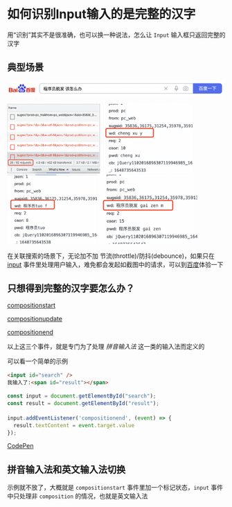 # 如何识别Input输入的是完整的汉字

用“识别”其实不是很准确，也可以换一种说法，怎么让 `Input` 输入框只返回完整的汉字

## 典型场景
![百度搜索示例](https://github.com/guanyx/fe_notes/blob/main/images/2022.03.31%E7%99%BE%E5%BA%A6%E6%90%9C%E7%B4%A2%E8%AF%8D%E7%A4%BA%E4%BE%8B.png?raw=true)

<img alt="百度关联联想请求数" src="https://github.com/guanyx/fe_notes/blob/main/images/2022.03.31%E7%99%BE%E5%BA%A6%E5%85%B3%E8%81%94%E8%81%94%E6%83%B3%E8%AF%B7%E6%B1%82%E6%95%B0.png?raw=true" height="160px" /> <img alt="百度关联联想请求示例1" src="https://github.com/guanyx/fe_notes/blob/main/images/2022.03.31%E7%99%BE%E5%BA%A6%E5%85%B3%E8%81%94%E8%81%94%E6%83%B3%E8%AF%B7%E6%B1%82%E7%A4%BA%E4%BE%8B1.png?raw=true" height="160px" /> <img alt="百度关联联想请求示例2" src="https://github.com/guanyx/fe_notes/blob/main/images/2022.03.31%E7%99%BE%E5%BA%A6%E5%85%B3%E8%81%94%E8%81%94%E6%83%B3%E8%AF%B7%E6%B1%82%E7%A4%BA%E4%BE%8B2.png?raw=true" height="160px" /> <img alt="百度关联联想请求示例3" src="https://github.com/guanyx/fe_notes/blob/main/images/2022.03.31%E7%99%BE%E5%BA%A6%E5%85%B3%E8%81%94%E8%81%94%E6%83%B3%E8%AF%B7%E6%B1%82%E7%A4%BA%E4%BE%8B3.png?raw=true" height="160px" />

在关联搜索的场景下，无论加不加 节流(throttle)/防抖(debounce)，如果只在 [input](https://developer.mozilla.org/zh-CN/docs/Web/API/HTMLElement/input_event) 事件里处理用户输入，难免都会发起如截图中的请求，可以到[百度](https://www.baidu.com/)体验一下

## 只想得到完整的汉字要怎么办？
[compositionstart](https://developer.mozilla.org/en-US/docs/Web/API/Element/compositionstart_event)

[compositionupdate](https://developer.mozilla.org/en-US/docs/Web/API/Element/compositionupdate_event)

[compositionend](https://developer.mozilla.org/en-US/docs/Web/API/Element/compositionend_event)

以上这三个事件，就是专门为了处理 *拼音输入法* 这一类的输入法而定义的

可以看一个简单的示例

```html
<input id="search" />
我输入了:<span id="result"></span>
```

```js
const input = document.getElementById("search");
const result = document.getElementById("result");

input.addEventListener('compositionend', (event) => {
  result.textContent = event.target.value
});
```

[CodePen](https://codepen.io/guanyx/pen/PoEJNzE)

## 拼音输入法和英文输入法切换

示例就不放了，大概就是 `compositionstart` 事件里加一个标记状态，`input` 事件中只处理非 `composition` 的情况，也就是英文输入法

